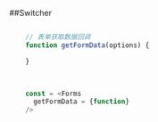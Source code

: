 ##Switcher

```javascript

    // 表单获取数据回调
    function getFormData(options) {

    }

    

    const = <Forms
      getFormData = {function}
    />
```